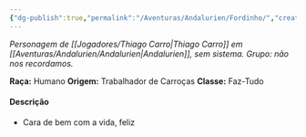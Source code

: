 ```yaml
---
{"dg-publish":true,"permalink":"/Aventuras/Andalurien/Fordinho/","created":"2025-10-14T11:41:49.655-03:00"}
---
```


*Personagem de [[Jogadores/Thiago Carro\|Thiago Carro]] em [[Aventuras/Andalurien/Andalurien\|Andalurien]], sem sistema.
Grupo: não nos recordamos.*

**Raça:** Humano
**Origem:** Trabalhador de Carroças
**Classe:** Faz-Tudo
#### Descrição
- Cara de bem com a vida, feliz